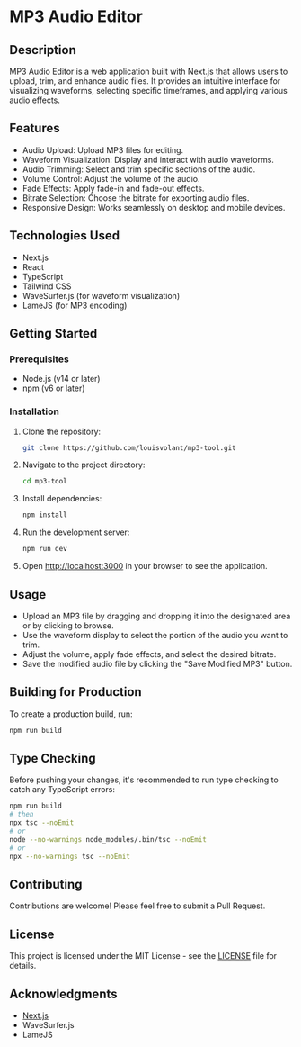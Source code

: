 # MP3 Audio Editor

## Description

MP3 Audio Editor is a web application built with Next.js that allows users to upload, trim, and enhance audio files. It provides an intuitive interface for visualizing waveforms, selecting specific timeframes, and applying various audio effects.

## Features

- Audio Upload: Upload MP3 files for editing.
- Waveform Visualization: Display and interact with audio waveforms.
- Audio Trimming: Select and trim specific sections of the audio.
- Volume Control: Adjust the volume of the audio.
- Fade Effects: Apply fade-in and fade-out effects.
- Bitrate Selection: Choose the bitrate for exporting audio files.
- Responsive Design: Works seamlessly on desktop and mobile devices.

## Technologies Used

- Next.js
- React
- TypeScript
- Tailwind CSS
- WaveSurfer.js (for waveform visualization)
- LameJS (for MP3 encoding)

## Getting Started

### Prerequisites

- Node.js (v14 or later)
- npm (v6 or later)

### Installation

1. Clone the repository:
   ```bash
   git clone https://github.com/louisvolant/mp3-tool.git
   ```

2. Navigate to the project directory:
   ```bash
   cd mp3-tool
   ```

3. Install dependencies:
   ```bash
   npm install
   ```

4. Run the development server:
   ```bash
   npm run dev
   ```

5. Open [http://localhost:3000](http://localhost:3000) in your browser to see the application.

## Usage

- Upload an MP3 file by dragging and dropping it into the designated area or by clicking to browse.
- Use the waveform display to select the portion of the audio you want to trim.
- Adjust the volume, apply fade effects, and select the desired bitrate.
- Save the modified audio file by clicking the "Save Modified MP3" button.

## Building for Production

To create a production build, run:
```bash
npm run build
```

## Type Checking

Before pushing your changes, it's recommended to run type checking to catch any TypeScript errors:
```bash
npm run build
# then
npx tsc --noEmit
# or
node --no-warnings node_modules/.bin/tsc --noEmit
# or
npx --no-warnings tsc --noEmit
```

## Contributing

Contributions are welcome! Please feel free to submit a Pull Request.

## License

This project is licensed under the MIT License - see the [LICENSE](LICENSE) file for details.

## Acknowledgments

- [Next.js](https://nextjs.org/)
- WaveSurfer.js
- LameJS
